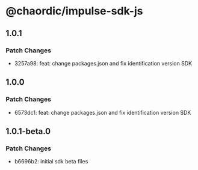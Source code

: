 # @chaordic/impulse-sdk-js

## 1.0.1

### Patch Changes

- 3257a98: feat: change packages.json and fix identification version SDK

## 1.0.0

### Patch Changes

- 6573dc1: feat: change packages.json and fix identification version SDK

## 1.0.1-beta.0

### Patch Changes

- b6696b2: initial sdk beta files
